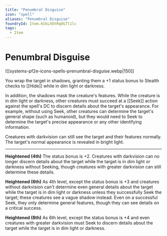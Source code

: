 ```yaml
---
title: "Penumbral Disguise"
icon: "spell"
aliases: "Penumbral Disguise"
foundryId: Item.6SkLXOtRqOG7l1lc
tags:
  - Item
---
```


# Penumbral Disguise
![[systems-pf2e-icons-spells-prenumbral-disguise.webp|150]]

You wrap the target in shadows, granting them a +1 status bonus to Stealth checks to [[Hide]] while in dim light or darkness.

In addition, the shadows mask the creature's features. While the creature is in dim light or darkness, other creatures must succeed at a [[Seek]] action against the spell's DC to discern details about the target's appearance. For example, without using Seek, other creatures can determine the target's general shape (such as humanoid), but they would need to Seek to determine the target's precise appearance or any other identifying information.

Creatures with darkvision can still see the target and their features normally. The target's normal appearance is revealed in bright light.

* * *

**Heightened (4th)** The status bonus is +2. Creatures with darkvision can no longer discern details about the target while the target is in dim light or darkness without Seeking, though creatures with greater darkvision can still determine these details.

**Heightened (6th)** As 4th level, except the status bonus is +3 and creatures without darkvision can't determine even general details about the target while the target is in dim light or darkness unless they successfully Seek the target; these creatures see a vague shadow instead. Even on a successful Seek, they only determine general features, though they can see details on a critical success.

**Heightened (8th)** As 6th level, except the status bonus is +4 and even creatures with greater darkvision must Seek to discern details about the target while the target is in dim light or darkness.


